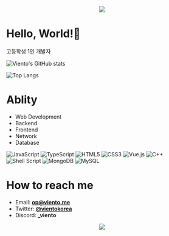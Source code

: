 <center><img src="https://capsule-render.vercel.app/api?type=waving&color=gradient&height=200&section=header" /></center>

# Hello, World!👋

고등학생 1인 개발자

![Viento's GitHub stats](https://github-readme-stats.vercel.app/api?username=vientorepublic&show_icons=true&theme=cobalt)

![Top Langs](https://github-readme-stats.vercel.app/api/top-langs/?username=vientorepublic&layout=compact&theme=cobalt)

# Ablity

 - Web Development
 - Backend
 - Frontend
 - Network
 - Database

![JavaScript](https://img.shields.io/badge/javascript-%23323330.svg?style=for-the-badge&logo=javascript&logoColor=%23F7DF1E)
![TypeScript](https://img.shields.io/badge/typescript-%23007ACC.svg?style=for-the-badge&logo=typescript&logoColor=white)
![HTML5](https://img.shields.io/badge/html5-%23E34F26.svg?style=for-the-badge&logo=html5&logoColor=white)
![CSS3](https://img.shields.io/badge/css3-%231572B6.svg?style=for-the-badge&logo=css3&logoColor=white)
![Vue.js](https://img.shields.io/badge/vuejs-%2335495e.svg?style=for-the-badge&logo=vuedotjs&logoColor=%234FC08D)
![C++](https://img.shields.io/badge/c++-%2300599C.svg?style=for-the-badge&logo=c%2B%2B&logoColor=white)
![Shell Script](https://img.shields.io/badge/shell_script-%23121011.svg?style=for-the-badge&logo=gnu-bash&logoColor=white)
![MongoDB](https://img.shields.io/badge/MongoDB-%234ea94b.svg?style=for-the-badge&logo=mongodb&logoColor=white)
![MySQL](https://img.shields.io/badge/mysql-%2300f.svg?style=for-the-badge&logo=mysql&logoColor=white)


# How to reach me

 - Email: <strong><a href="mailto:op@viento.me">op@viento.me</a></strong>
 - Twitter: <strong><a href="https://twitter.com/vientokorea">@vientokorea</a></strong>
 - Discord: <strong>_viento</strong>

<center><img src="https://capsule-render.vercel.app/api?type=waving&color=gradient&height=200&section=footer" /></center>
